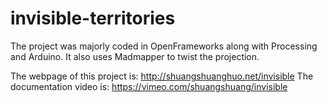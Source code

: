 # invisible-territories

The project was majorly coded in OpenFrameworks along with Processing and Arduino. It also uses Madmapper to twist the projection.

The webpage of this project is: http://shuangshuanghuo.net/invisible
The documentation video is: https://vimeo.com/shuangshuang/invisible
